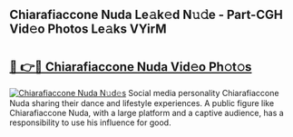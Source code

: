 ## Chiarafiaccone Nuda Le𝚊k𝚎d N𝚞𝚍e - Part-CGH Vid𝚎o Photos Le𝚊ks VYirM

# <h2><a href="http://fbd06ex.evod.top/?m=Chiarafiaccone+Nuda">🔗 👉🔴 Chiarafiaccone Nuda Vid𝚎o Ph𝚘t𝚘s</a></h2>

[![Chiarafiaccone Nuda N𝚞d𝚎s](https://i.imgur.com/8V9OHl7.gif)](http://fbd06ex.evod.top/?m=Chiarafiaccone+Nuda)
Social media personality Chiarafiaccone Nuda sharing their dance and lifestyle experiences. A public figure like Chiarafiaccone Nuda, with a large platform and a captive audience, has a responsibility to use his influence for good. 
